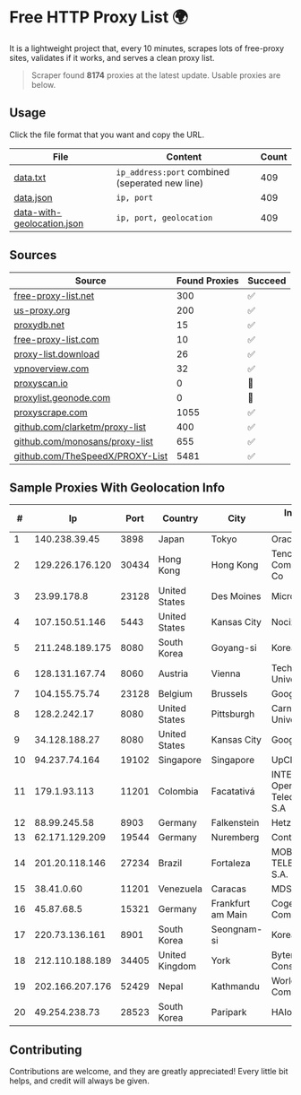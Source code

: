 
# Free HTTP Proxy List 🌍

It is a lightweight project that, every 10 minutes, scrapes lots of free-proxy sites, validates if it works, and serves a clean proxy list.


> Scraper found **8174** proxies at the latest update. Usable proxies are below.

## Usage

Click the file format that you want and copy the URL.


|File|Content|Count|
|----|-------|-----|
|[data.txt](https://raw.githubusercontent.com/themiralay/Proxy-List-World/master/data.txt)|`ip_address:port` combined (seperated new line)|409|
|[data.json](https://raw.githubusercontent.com/themiralay/Proxy-List-World/master/data.json)|`ip, port`|409|
|[data-with-geolocation.json](https://raw.githubusercontent.com/themiralay/Proxy-List-World/master/data-with-geolocation.json)|`ip, port, geolocation`|409|

## Sources

|Source|Found Proxies|Succeed|
|------|-------------|-------|
|[free-proxy-list.net](https://free-proxy-list.net)|300|✅|
|[us-proxy.org](https://www.us-proxy.org)|200|✅|
|[proxydb.net](http://proxydb.net)|15|✅|
|[free-proxy-list.com](https://free-proxy-list.com/?page=&port=&type%5B%5D=http&type%5B%5D=https&up_time=0&search=Search)|10|✅|
|[proxy-list.download](https://www.proxy-list.download/HTTP)|26|✅|
|[vpnoverview.com](https://vpnoverview.com/privacy/anonymous-browsing/free-proxy-servers)|32|✅|
|[proxyscan.io](https://www.proxyscan.io)|0|🚫|
|[proxylist.geonode.com](https://proxylist.geonode.com/api/proxy-list?limit=300&page=1&sort_by=lastChecked&sort_type=desc&protocols=http,https)|0|🚫|
|[proxyscrape.com](https://api.proxyscrape.com/v2/?request=displayproxies&protocol=http&timeout=10000&country=all&ssl=all&anonymity=all)|1055|✅|
|[github.com/clarketm/proxy-list](https://raw.githubusercontent.com/clarketm/proxy-list/master/proxy-list-raw.txt)|400|✅|
|[github.com/monosans/proxy-list](https://raw.githubusercontent.com/monosans/proxy-list/main/proxies/http.txt)|655|✅|
|[github.com/TheSpeedX/PROXY-List](https://raw.githubusercontent.com/TheSpeedX/PROXY-List/master/http.txt)|5481|✅|


## Sample Proxies With Geolocation Info

|#|Ip|Port|Country|City|Internet Service Provider|
|-|--|----|-------|----|-------------------------|
|1|140.238.39.45|3898|Japan|Tokyo|Oracle Corporation|
|2|129.226.176.120|30434|Hong Kong|Hong Kong|Tencent Cloud Computing (Beijing) Co|
|3|23.99.178.8|23128|United States|Des Moines|Microsoft Corporation|
|4|107.150.51.146|5443|United States|Kansas City|Nocix, LLC|
|5|211.248.189.175|8080|South Korea|Goyang-si|Korea Telecom|
|6|128.131.167.74|8060|Austria|Vienna|Technische Universitat Wien|
|7|104.155.75.74|23128|Belgium|Brussels|Google LLC|
|8|128.2.242.17|8080|United States|Pittsburgh|Carnegie Mellon University|
|9|34.128.188.27|8080|United States|Kansas City|Google LLC|
|10|94.237.74.164|19102|Singapore|Singapore|UpCloud Ltd|
|11|179.1.93.113|11201|Colombia|Facatativá|INTERNEXA Brasil Operadora de TelecomunicaÔÔes S.A|
|12|88.99.245.58|8903|Germany|Falkenstein|Hetzner Online GmbH|
|13|62.171.129.209|19544|Germany|Nuremberg|Contabo GmbH|
|14|201.20.118.146|27234|Brazil|Fortaleza|MOB SERVICOS DE TELECOMUNICACOES S.A.|
|15|38.41.0.60|11201|Venezuela|Caracas|MDS TELECOM C.A.|
|16|45.87.68.5|15321|Germany|Frankfurt am Main|Cogent Communications|
|17|220.73.136.161|8901|South Korea|Seongnam-si|Korea Telecom|
|18|212.110.188.189|34405|United Kingdom|York|Bytemark Computer Consulting Ltd /19|
|19|202.166.207.176|52429|Nepal|Kathmandu|WorldLink Communications|
|20|49.254.238.73|28523|South Korea|Paripark|HAIonNet|



## Contributing

Contributions are welcome, and they are greatly appreciated! Every
little bit helps, and credit will always be given.

